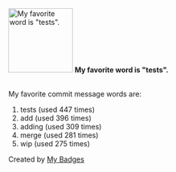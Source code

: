 <img src="https://my-badges.github.io/my-badges/favorite-word.png" alt="My favorite word is &quot;tests&quot;." title="My favorite word is &quot;tests&quot;." width="128">
<strong>My favorite word is &quot;tests&quot;.</strong>
<br><br>

My favorite commit message words are:

1. tests (used 447 times)
2. add (used 396 times)
3. adding (used 309 times)
4. merge (used 281 times)
5. wip (used 275 times)


Created by <a href="https://github.com/my-badges/my-badges">My Badges</a>